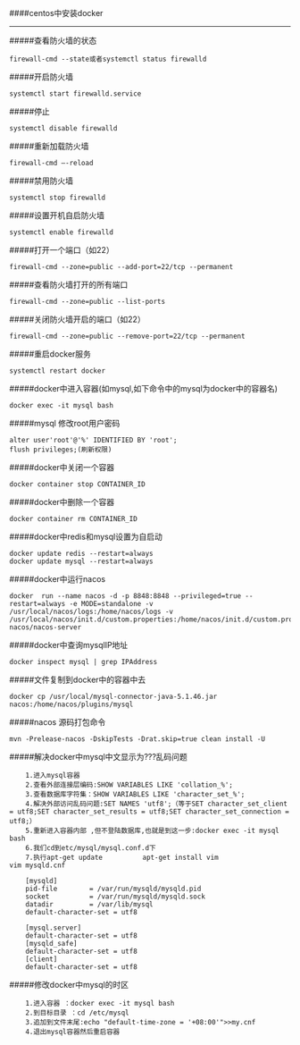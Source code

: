####centos中安装docker

------

#####查看防火墙的状态
```
firewall-cmd --state或者systemctl status firewalld
```
#####开启防火墙
```
systemctl start firewalld.service
```
#####停止
```
systemctl disable firewalld
```
#####重新加载防火墙
```
firewall-cmd –-reload
```
#####禁用防火墙
```
systemctl stop firewalld
```
#####设置开机自启防火墙
```
systemctl enable firewalld
```
#####打开一个端口（如22）
```
firewall-cmd --zone=public --add-port=22/tcp --permanent
```
#####查看防火墙打开的所有端口
```
firewall-cmd --zone=public --list-ports
```
#####关闭防火墙开启的端口（如22）
```
firewall-cmd --zone=public --remove-port=22/tcp --permanent
```
#####重启docker服务
```
systemctl restart docker
```
#####docker中进入容器(如mysql,如下命令中的mysql为docker中的容器名)
```
docker exec -it mysql bash
```
#####mysql 修改root用户密码
```
alter user'root'@'%' IDENTIFIED BY 'root';    
flush privileges;(刷新权限)
```
#####docker中关闭一个容器
```
docker container stop CONTAINER_ID
```
#####docker中删除一个容器
```
docker container rm CONTAINER_ID
```
#####docker中redis和mysql设置为自启动
```
docker update redis --restart=always
docker update mysql --restart=always
```
#####docker中运行nacos
```
docker  run --name nacos -d -p 8848:8848 --privileged=true --restart=always -e MODE=standalone -v /usr/local/nacos/logs:/home/nacos/logs -v /usr/local/nacos/init.d/custom.properties:/home/nacos/init.d/custom.properties nacos/nacos-server
```
#####docker中查询mysqlIP地址
```
docker inspect mysql | grep IPAddress
```
#####文件复制到docker中的容器中去
```
docker cp /usr/local/mysql-connector-java-5.1.46.jar nacos:/home/nacos/plugins/mysql
```
#####nacos 源码打包命令
```
mvn -Prelease-nacos -DskipTests -Drat.skip=true clean install -U
```
#####解决docker中mysql中文显示为???乱码问题
```
	1.进入mysql容器
	2.查看外部连接层编码:SHOW VARIABLES LIKE 'collation_%';
	3.查看数据库字符集：SHOW VARIABLES LIKE 'character_set_%';
	4.解决外部访问乱码问题:SET NAMES 'utf8';（等于SET character_set_client = utf8;SET character_set_results = utf8;SET character_set_connection = utf8;）
	5.重新进入容器内部 ,但不登陆数据库,也就是到这一步:docker exec -it mysql bash
	6.我们cd到etc/mysql/mysql.conf.d下
	7.执行apt-get update			apt-get install vim					vim mysqld.cnf

	[mysqld]
	pid-file        = /var/run/mysqld/mysqld.pid
	socket          = /var/run/mysqld/mysqld.sock
	datadir         = /var/lib/mysql
	default-character-set = utf8

	[mysql.server]
	default-character-set = utf8
	[mysqld_safe]
	default-character-set = utf8
	[client]
	default-character-set = utf8
```
#####修改docker中mysql的时区
```
	1.进入容器 ：docker exec -it mysql bash
	2.到目标目录 ：cd /etc/mysql
	3.追加到文件末尾:echo "default-time-zone = '+08:00'">>my.cnf
	4.退出mysql容器然后重启容器
```